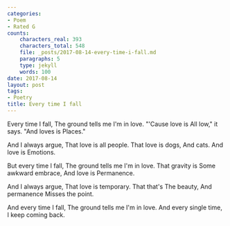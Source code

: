 ```yaml
---
categories:
- Poem
- Rated G
counts:
    characters_real: 393
    characters_total: 548
    file: _posts/2017-08-14-every-time-i-fall.md
    paragraphs: 5
    type: jekyll
    words: 100
date: 2017-08-14
layout: post
tags:
- Poetry
title: Every time I fall
---
```


<div class="verse">
Every time I fall,
    The ground tells me I'm in love.
"'Cause love is
    All low," it says.
"And loves is
    Places."

And I always argue,
    That love is all people.
That love is dogs,
    And cats.
And love is
    Emotions.

But every time I fall,
    The ground tells me I'm in love.
That gravity is
    Some awkward embrace,
And love is
    Permanence.

And I always argue,
    That love is temporary.
That that's
    The beauty,
And permanence
    Misses the point.

And every time I fall,
    The ground tells me I'm in love.
And every single time,
    I keep coming back.
</div>

